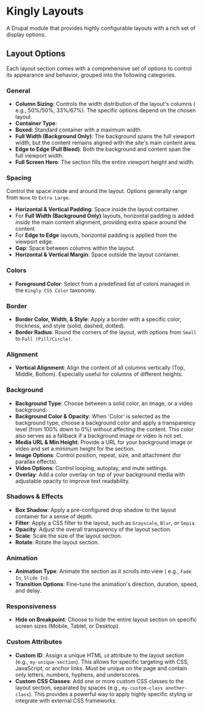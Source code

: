 # Kingly Layouts

A Drupal module that provides highly configurable layouts with a rich set of
display options.

## Layout Options

Each layout section comes with a comprehensive set of options to control its
appearance and behavior, grouped into the following categories.

### General

* **Column Sizing**: Controls the width distribution of the layout's columns (
  e.g., 50%/50%, 33%/67%). The specific options depend on the chosen layout.
* **Container Type**:
* **Boxed**: Standard container with a maximum width.
* **Full Width (Background Only)**: The background spans the full viewport
  width, but the content remains aligned with the site's main content area.
* **Edge to Edge (Full Bleed)**: Both the background and content span the full
  viewport width.
* **Full Screen Hero**: The section fills the entire viewport height and width.

### Spacing

Control the space inside and around the layout. Options generally range
from `None` to `Extra Large`.

* **Horizontal & Vertical Padding**: Space inside the layout container.
* For **Full Width (Background Only)** layouts, horizontal padding is added
  *inside* the main content alignment, providing extra space around the content.
* For **Edge to Edge** layouts, horizontal padding is applied from the viewport
  edge.
* **Gap**: Space between columns within the layout.
* **Horizontal & Vertical Margin**: Space outside the layout container.

### Colors

* **Foreground Color**: Select from a predefined list of colors managed in the
  `Kingly CSS Color` taxonomy.

### Border

* **Border Color, Width, & Style**: Apply a border with a specific color,
  thickness, and style (solid, dashed, dotted).
* **Border Radius**: Round the corners of the layout, with options from `Small`
  to `Full (Pill/Circle)`.

### Alignment

* **Vertical Alignment**: Align the content of all columns vertically (Top,
  Middle, Bottom). Especially useful for columns of different heights.

### Background

* **Background Type**: Choose between a solid color, an image, or a video
  background.
* **Background Color & Opacity**: When 'Color' is selected as the background
  type,
  choose a background color and apply a transparency level (from 100% down to
  0%)
  without affecting the content. This color also serves as a fallback if a
  background image or video is not set.
* **Media URL & Min Height**: Provide a URL for your background image or video
  and set a minimum height for the section.
* **Image Options**: Control position, repeat, size, and attachment (for
  parallax effects).
* **Video Options**: Control looping, autoplay, and mute settings.
* **Overlay**: Add a color overlay on top of your background media with
  adjustable opacity to improve text readability.

### Shadows & Effects

* **Box Shadow**: Apply a pre-configured drop shadow to the layout container for
  a sense of depth.
* **Filter**: Apply a CSS filter to the layout, such as `Grayscale`, `Blur`,
  or `Sepia`.
* **Opacity**: Adjust the overall transparency of the layout section.
* **Scale**: Scale the size of the layout section.
* **Rotate**: Rotate the layout section.

### Animation

* **Animation Type**: Animate the section as it scrolls into view (
  e.g., `Fade In`, `Slide In`).
* **Transition Options**: Fine-tune the animation's direction, duration, speed,
  and delay.

### Responsiveness

* **Hide on Breakpoint**: Choose to hide the entire layout section on specific
  screen sizes (Mobile, Tablet, or Desktop).

### Custom Attributes

* **Custom ID**: Assign a unique HTML `id` attribute to the layout section
  (e.g., `my-unique-section`). This allows for specific targeting with CSS,
  JavaScript, or anchor links. Must be unique on the page and contain only
  letters, numbers, hyphens, and underscores.
* **Custom CSS Classes**: Add one or more custom CSS classes to the layout
  section, separated by spaces (e.g., `my-custom-class another-class`). This
  provides a powerful way to apply highly specific styling or integrate with
  external CSS frameworks.
